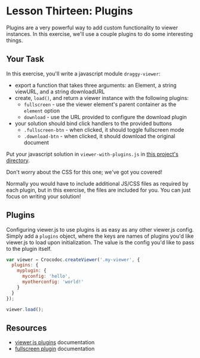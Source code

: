 # Lesson Thirteen: Plugins

Plugins are a very powerful way to add custom functionality to viewer instances. In this exercise, we'll use a couple plugins to do some interesting things.

## Your Task

In this exercise, you'll write a javascript module `draggy-viewer`:
- export a function that takes three arguments: an Element, a string viewURL, and a string downloadURL
- create, `load()`,  and return a viewer instance with the following plugins:
  + `fullscreen` - use the viewer element's parent container as the `element` option
  + `download` - use the URL provided to configure the download plugin
- your solution should bind click handlers to the provided buttons
  + `.fullscreen-btn` - when clicked, it should toggle fullscreen mode
  + `.download-btn` - when clicked, it should download the original document

Put your javascript solution in `viewer-with-plugins.js` in [this project's directory](/open/13-plugins).

Don't worry about the CSS for this one; we've got you covered!

Normally you would have to include additional JS/CSS files as required by each plugin, but in this exercise, the files are included for you. You can just focus on writing your solution!

## Plugins

Configuring viewer.js to use plugins is as easy as any other viewer.js config. Simply add a `plugins` object, where the keys are names of plugins you'd like viewer.js to load upon initialization. The value is the config you'd like to pass to the plugin itself.
```js
var viewer = Crocodoc.createViewer('.my-viewer', {
  plugins: {
    myplugin: {
      myconfig: 'hello',
      myotherconfig: 'world!'
    }
  }
});

viewer.load();
```


## Resources

* [viewer.js plugins](https://github.com/box/viewer.js#plugins) documentation
* [fullscreen plugin](https://github.com/box/viewer.js/blob/master/plugins/fullscreen/README.md) documentation
